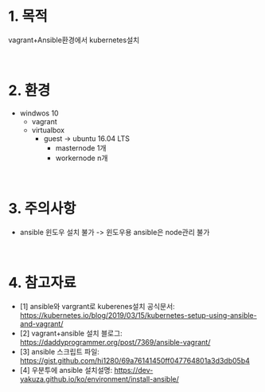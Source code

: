 # 1. 목적
vagrant+Ansible환경에서 kubernetes설치

<br>

# 2. 환경
* windwos 10
  * vagrant
  * virtualbox
    * guest -> ubuntu 16.04 LTS
      * masternode 1개
      * workernode n개

<br>

# 3. 주의사항
* ansible 윈도우 설치 불가 -> 윈도우용 ansible은 node관리 불가

<br>

# 4. 참고자료
* [1] ansible와 vargrant로 kuberenes설치 공식문서: https://kubernetes.io/blog/2019/03/15/kubernetes-setup-using-ansible-and-vagrant/
* [2] vagrant+ansible 설치 블로그: https://daddyprogrammer.org/post/7369/ansible-vagrant/
* [3] ansible 스크립트 파일: https://gist.github.com/hi1280/69a76141450ff047764801a3d3db05b4
* [4] 우분투에 ansible 설치설명: https://dev-yakuza.github.io/ko/environment/install-ansible/